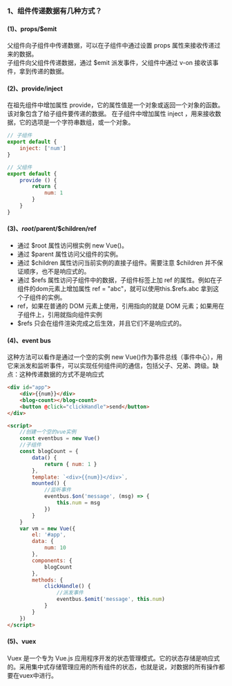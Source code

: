 ### 1、组件传递数据有几种方式？

#### (1)、props/$emit

父组件向子组件中传递数据，可以在子组件中通过设置 props 属性来接收传递过来的数据。  
子组件向父组件传递数据，通过 $emit 派发事件，父组件中通过 v-on 接收该事件，拿到传递的数据。

#### (2)、provide/inject

在祖先组件中增加属性 provide，它的属性值是一个对象或返回一个对象的函数。该对象包含了给子组件要传递的数据。
在子组件中增加属性 inject ，用来接收数据，它的选项是一个字符串数组，或一个对象。

```js
// 子组件
export default {
    inject: ['num']
}

// 父组件
export default {
    provide () {
        return {
            num: 1
        }
    }
}
```

#### (3)、$root/$parent/$children/ref

-   通过 $root 属性访问根实例 new Vue()。
-   通过 $parent 属性访问父组件的实例。
-   通过 $children 属性访问当前实例的直接子组件。需要注意 $children 并不保证顺序，也不是响应式的。
-   通过 $refs 属性访问子组件中的数据，子组件标签上加 ref 的属性。例如在子组件的dom元素上增加属性 ref = "abc"，就可以使用this.$refs.abc 拿到这个子组件的实例。
-   ref，如果在普通的 DOM 元素上使用，引用指向的就是 DOM 元素；如果用在子组件上，引用就指向组件实例
-   $refs 只会在组件渲染完成之后生效，并且它们不是响应式的。

#### (4)、event bus

这种方法可以看作是通过一个空的实例 new Vue()作为事件总线（事件中心），用它来派发和监听事件，可以实现任何组件间的通信，包括父子、兄弟、跨级。缺点：这种传递数据的方式不是响应式

```html
<div id="app">
    <div>{{num}}</div>
    <blog-count></blog-count>
    <button @click="clickHandle">send</button>
</div>

<script>
    //创建一个空的vue实例
    const eventbus = new Vue()
    //子组件
    const blogCount = {
        data() {
            return { num: 1 }
        },
        template: `<div>{{num}}</div>`,
        mounted() {
            //监听事件
            eventbus.$on('message', (msg) => {
                this.num = msg
            })
        }
    }
    var vm = new Vue({
        el: '#app',
        data: {
            num: 10
        },
        components: {
            blogCount
        },
        methods: {
            clickHandle() {
                //派发事件
                eventbus.$emit('message', this.num)
            }
        }
    })
</script>
```
#### (5)、vuex
Vuex 是一个专为 Vue.js 应用程序开发的状态管理模式。它的状态存储是响应式的。采用集中式存储管理应用的所有组件的状态，也就是说，对数据的所有操作都要在vuex中进行。